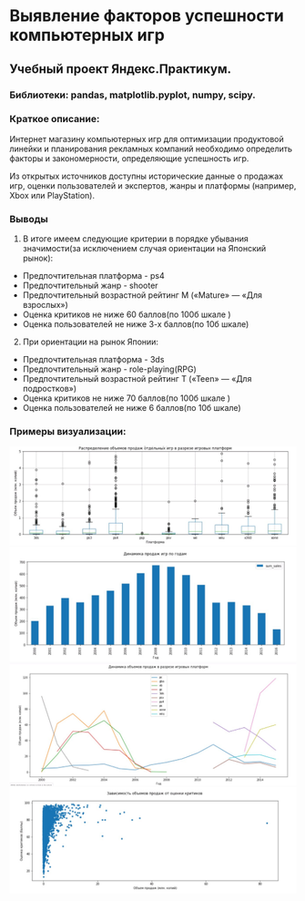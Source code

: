 # Выявление факторов успешности компьютерных игр
## Учебный проект Яндекс.Практикум.
### Библиотеки: pandas, matplotlib.pyplot, numpy, scipy.
### Краткое описание:
Интернет магазину компьютерных игр для оптимизации продуктовой линейки и планирования рекламных компаний необходимо определить факторы и закономерности, определяющие успешность игр.

Из открытых источников доступны исторические данные о продажах игр, оценки пользователей и экспертов, жанры и платформы (например, Xbox или PlayStation).


### Выводы
1. В итоге имеем следующие критерии в порядке убывания значимости(за исключением случая ориентации на Японский рынок):
 - Предпочтительная платформа - ps4
 - Предпочтительный жанр - shooter
 - Предпочтительный возрастной рейтинг М («Mature» — «Для взрослых»)
 - Оценка критиков не ниже 60 баллов(по 100б шкале )
 - Оценка пользователей не ниже 3-х баллов(по 10б шкале)
2. При ориентации на рынок Японии:
 - Предпочтительная платформа - 3ds
 - Предпочтительный жанр - role-playing(RPG)
 - Предпочтительный возрастной рейтинг T («Teen» — «Для подростков»)
 - Оценка критиков не ниже 70 баллов(по 100б шкале )
 - Оценка пользователей не ниже 6 баллов(по 10б шкале)

### Примеры визуализации:
![1.](https://github.com/GitPilgrim/Computer_games_success_factors/raw/main/Screenshot_boxplot.jpg)
![2.](https://github.com/GitPilgrim/Computer_games_success_factors/raw/main/Screenshot_dist.jpg)
![3.](https://github.com/GitPilgrim/Computer_games_success_factors/raw/main/Screenshot_line.jpg)
![4.](https://github.com/GitPilgrim/Computer_games_success_factors/raw/main/Screenshot_scatter.jpg) 
